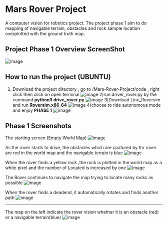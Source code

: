 
# Mars Rover Project 

A computer vision for robotics project. The project phase 1 aim to do mapping of navigable terrain, obstacles and rock sample location overplotted with the ground truth map.

## Project Phase 1 Overview ScreenShot
![image](https://user-images.githubusercontent.com/67200068/206847519-a7869fac-417e-49b2-92f5-219643ddab5c.png)

## How to run the project (UBUNTU)
1) Download the project directory , go to /Mars-Rover-Project/code , right click then click on open terminal
![image](https://user-images.githubusercontent.com/67200068/206851231-72e22e2d-a7e5-47ec-bfca-08f68e0cdc8f.png)
2)run driver_rover.py by the command **python3 drive_rover.py**
![image](https://user-images.githubusercontent.com/67200068/206850761-906ff188-94ca-4a23-837f-9c314067782d.png)
3)Download Linx_Roversim and run **Roversim.x86_64**
![image](https://user-images.githubusercontent.com/67200068/206851001-32f6d9ad-3fa3-4a78-8544-afe706fe095e.png)
4)choose to ride autonomous mode and enjoy **PHASE 1**
![image](https://user-images.githubusercontent.com/67200068/206851302-b2d9a0df-a1af-43ff-93b6-cb554e8723fa.png)



## Phase 1 Screenshots
The starting screen (Empty World Map)
![image](https://user-images.githubusercontent.com/67200068/206852082-b7841096-4c5c-4fcc-b6f7-b9471e5a6676.png)


As the rover starts to drive, the obstacles which are cpatured by thr rover are red in the world map and the navigable terrain is blue
![image](https://user-images.githubusercontent.com/67200068/206852222-7d294be6-ee3a-4197-a36e-85757babd2d9.png)


When the rover finds a yellow rock ,the rock is plotted in the world map as a white pixel and the number of Located is increased by one
![image](https://user-images.githubusercontent.com/67200068/206852275-97067f5f-35ea-4cd6-90cf-bdee3419f8ca.png)


The Rover continues to navigate the map  trying to locate many rocks as possible
![image](https://user-images.githubusercontent.com/67200068/206852311-f5013460-8cc5-49ca-b6d5-a7d91dc14c9e.png)


When the rover finds a deadend, it automatically rotates and finds another path
![image](https://user-images.githubusercontent.com/67200068/206852468-6df57761-8b47-45e5-9f60-d6027cbe622a.png)

---
The map on the left indicate the rover vision whether it is an obstacle (red) or a navigable terrain(blue)
![image](https://user-images.githubusercontent.com/67200068/206852542-d3433882-1f11-44c3-9d96-a5ee0c731d37.png)


